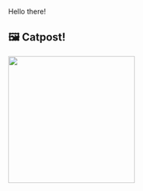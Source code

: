 Hello there!



## 🖼️ Catpost!

<sub>
    <img src="https://cdn2.thecatapi.com/images/MjA0NzcwNA.jpg" height="256">
</sub>

